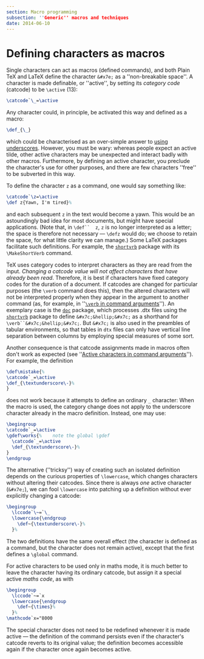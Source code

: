```yaml
---
section: Macro programming
subsection: ''Generic'' macros and techniques
date: 2014-06-10
---
```

# Defining characters as macros

Single characters can act as macros (defined commands), and both
Plain TeX and LaTeX define the character
`&#x7e;` as a ''non-breakable space''.  A
character is made definable, or ''active'', by setting its
_category code_ (catcode) to be `\active` (13):
```latex
\catcode`\_=\active
```
Any character could, in principle, be activated this way and defined
as a macro:
```latex
\def_{\_}
```
which could be characterised as an over-simple answer to 
[using underscores](FAQ-underscore.md).  However, you must be
wary: whereas people expect an active tilde, other active characters
may be unexpected and interact badly with other macros.  Furthermore,
by defining an active character, you preclude the character's use for
other purposes, and there are few characters ''free'' to be subverted
in this way.

To define the character `z` as a command, one would say something
like:
```latex
\catcode`\z=\active
\def z{Yawn, I'm tired}%
```
and each subsequent `z` in the text would become a
yawn. This would be an astoundingly bad idea for most documents, but
might have special applications.  (Note that, in 
`\def``  z`, 
`z` is no longer interpreted as a letter; the space
is therefore not necessary&nbsp;&mdash; `\defz` would do; we choose to
retain the space, for what little clarity we can manage.)
Some LaTeX packages facilitate such definitions. For example, the
[`shortvrb`](https://ctan.org/pkg/shortvrb) package with its `\MakeShortVerb` command.

TeX uses category codes to interpret characters as they are read 
from the input.
_Changing a catcode value will not affect characters that have already been read_.
Therefore, it is best if characters have fixed category codes for the
duration of a document.  If catcodes are changed for particular
purposes (the `\verb` command does this), then the altered
characters will not be interpreted properly when they  appear in the
argument to another command (as, for example, in
''[`\verb` in command arguments](FAQ-verbwithin.md)'').
An exemplary case is the [`doc`](https://ctan.org/pkg/doc) package, which processes .dtx
files using the [`shortvrb`](https://ctan.org/pkg/shortvrb) package to define
`&#x7c;&hellip;&#x7c;` as a shorthand for
`\verb``&#x7c;&hellip;&#x7c;`. But `&#x7c;` is
also used in the preambles of tabular environments, so that tables in
`dtx` files can only have vertical line separation between
columns by employing special measures of some sort.

Another consequence is that catcode assignments made
in macros often don't work as expected 
(see ''[Active characters in command arguments](FAQ-actinarg.md)'').
For example, the definition
<!-- {% raw %} -->
```latex
\def\mistake{%
\catcode`_=\active
\def_{\textunderscore\-}%
}
```
<!-- {% endraw %} -->
does not work because it attempts to define an ordinary `_` character:
When the macro is used, the category change does not apply to the 
underscore character already in the macro definition.  Instead, one may
use:
<!-- {% raw %} -->
```latex
\begingroup
\catcode`_=\active
\gdef\works{%    note the global \gdef
  \catcode`_=\active
  \def_{\textunderscore\-}%
}
\endgroup
```
<!-- {% endraw %} -->
The alternative (''tricksy'') way of creating such an isolated
definition depends on the curious properties of `\lowercase`, which
changes characters without altering their catcodes.  Since there is
always _one_ active character (`&#x7e;`), we
can fool `\lowercase` into patching up a definition without ever
explicitly changing a catcode:
<!-- {% raw %} -->
```latex
\begingroup
  \lccode`\~=`\_
  \lowercase{\endgroup
    \def~{\textunderscore\-}%
  }%
```
<!-- {% endraw %} -->
The two definitions have the same overall effect (the character is
defined as a command, but the character does not remain active),
except that the first defines a `\global` command.

For active characters to be used only in maths mode, it is much better
to leave the character having its ordinary catcode, but assign it a
special active _maths code_, as with
<!-- {% raw %} -->
```latex
\begingroup
  \lccode`~=`x
  \lowercase{\endgroup
    \def~{\times}%
  }%
\mathcode`x="8000
```
<!-- {% endraw %} -->
The special character does not need to be redefined whenever it is
made active&nbsp;&mdash; the definition of the command persists even if the
character's catcode reverts to its original value; the definition
becomes accessible again if the character once again becomes active.

